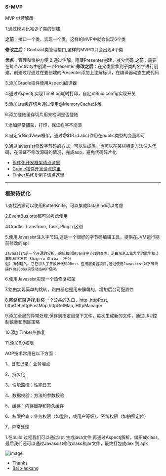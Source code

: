 ### S-MVP
MVP 继续解耦




1.通过模块化减少了类的创建

  **之前**：接口一个类，实现一个类，这样的MVP中就会出现6个类
  
  **修改之后**：Contract类管理接口,这样的MVP中只会出现4个类
  
  **优点**：管理和维护方便
2.通过注解，隐藏Presenter创建，减少代码
  **之前**：需要在每个Activity中创建一个Presenter
  **修改之后**：在父类里拿到子类的名字进行创建，创建过程通过在要创建的Presenter添加上注解标识，在编译器动态生成代码


3.添加Gradle插件使用Aspectj编译器

4.通过Aspectj 实现TimeLog耗时打印，自定义Buidlconfig实现开关

5.添加Lru缓存切片通过使用@MemoryCache注解

6.添加登陆缓存切片用来检测是否登陆

7.添加异常捕获，打印，保证程序不崩溃

8.自定义BindView框架，通过@$(R.id.abc)作用在public类型的变量即可

9.通过javassist修改字节码的方式，可以生成类，也可以在某些特定方法注入代码，在保证不修改源码的情况，完成aop，避免代码碎片化


- [组件化开发框架请点这里](https://github.com/UCodeUStory/ComponentDevelopment)
- [Gradle插件开发请点这里](https://github.com/UCodeUStory/GradlePlugin)
- [Tinker热修复例子请点这里](https://github.com/UCodeUStory/TinkerDemo)


****
### **框架待优化**


1.查找资源可以使用ButterKnife，可以集成DataBind可以考虑

2.EventBus,otto都可以考虑使用

4.Gradle, Transfrom, Task, Plugin 区别

5.使用Javassist注入字节码,这是一个很好的字节码编辑工具，提供在JVM运行期前修改的api
    
    Javassist是一个开源的分析、编辑和创建Java字节码的类库。是由东京工业大学的数学和计算机科学系的 Shigeru Chiba （千叶
    滋）所创建的。它已加入了开放源代码JBoss 应用服务器项目,通过使用Javassist对字节码操作为JBoss实现动态AOP框架。
6.使用Javassist实现一个热修复框架

    
7.路由实现简单的跳转，路由器也是用来解耦的，增加后台可配置性

8.网络框架选择,封装一个公共的入口，http ,httpPost, httpGet,httpPostMap,httpGetMap,  HttpManager

9.添加全局的异常处理,保存到指定目录下文件，每次生成新的文件，通过LRU控制数量和删除策略

10.添加Tinker热修复

11.添加6.0权限

AOP技术常用在以下方面：

1、日志记录：业务埋点

2、持久化

3、性能监控：性能日志

4、数据校验：方法的参数校验

5、缓存：内存缓存和持久缓存

6、权限检查：业务权限（如登陆，或用户等级）、系统权限（如拍照定位）

7、异常处理


 1.在build 过程我们可以通过apt 生成java文件,再通过Aspectj解析，编织成class,最后我们还可以通过Javassist修改class和jar文件，最终打包成dex 到 apk
 
 ![image](https://github.com/UCodeUStory/S-MVP/blob/master/pic.png)


 - Thanks
 - [Bai xiaokang]()
